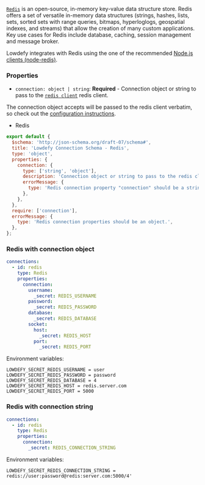 <TITLE>
Redis
</TITLE>

<DESCRIPTION>

[`Redis`](http://redis.io/) is an open-source, in-memory key-value data structure store. Redis offers a set of versatile in-memory data structures (strings, hashes, lists, sets, sorted sets with range queries, bitmaps, hyperloglogs, geospatial indexes, and streams) that allow the creation of many custom applications. Key use cases for Redis include database, caching, session management and message broker.

Lowdefy integrates with Redis using the one of the recommended [Node.js clients (node-redis)](https://github.com/redis/node-redis).

### Properties

- `connection: object | string`: __Required__ - Connection object or string to pass to the [`redis client`](https://github.com/redis/node-redis) redis client.

The connection object accepts will be passed to the redis client verbatim, so check out the [configuration instructions](https://github.com/redis/node-redis/blob/master/docs/client-configuration.md).

</DESCRIPTION>

<REQUESTS>

- Redis

</REQUESTS>

<SCHEMA>

```js
export default {
  $schema: 'http://json-schema.org/draft-07/schema#',
  title: 'Lowdefy Connection Schema - Redis',
  type: 'object',
  properties: {
    connection: {
      type: ['string', 'object'],
      description: 'Connection object or string to pass to the redis client.',
      errorMessage: {
        type: 'Redis connection property "connection" should be a string or object.',
      },
    },
  },
  require: ['connection'],
  errorMessage: {
    type: 'Redis connection properties should be an object.',
  },
};
```

</SCHEMA>

<EXAMPLES>

### Redis with connection object

```yaml
connections:
  - id: redis
    type: Redis
    properties:
      connection:
        username:
          _secret: REDIS_USERNAME
        password:
          _secret: REDIS_PASSWORD
        database:
          _secret: REDIS_DATABASE
        socket:
          host:
            _secret: REDIS_HOST
          port:
            _secret: REDIS_PORT
```

Environment variables:

```
LOWDEFY_SECRET_REDIS_USERNAME = user
LOWDEFY_SECRET_REDIS_PASSWORD = password
LOWDEFY_SECRET_REDIS_DATABASE = 4
LOWDEFY_SECRET_REDIS_HOST = redis.server.com
LOWDEFY_SECRET_REDIS_PORT = 5000
```

### Redis with connection string

```yaml
connections:
  - id: redis
    type: Redis
    properties:
      connection:
        _secret: REDIS_CONNECTION_STRING
```

Environment variables:

```
LOWDEFY_SECRET_REDIS_CONNECTION_STRING = redis://user:password@redis:server.com:5000/4'
```

</EXAMPLES>
